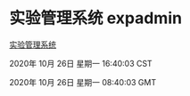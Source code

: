 # 实验管理系统 expadmin
[实验管理系统](http://:56808/expadmin-782313d2-e1b1-4ea7-932e-3a55e6a1a4d0/)

2020年 10月 26日 星期一 16:40:03 CST

2020年 10月 26日 星期一 08:40:03 GMT
